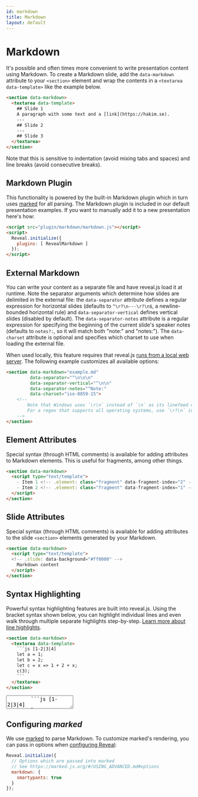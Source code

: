 ```yaml
---
id: markdown
title: Markdown
layout: default
---
```


# Markdown

It's possible and often times more convenient to write presentation content using Markdown. To create a Markdown slide, add the `data-markdown` attribute to your `<section>` element and wrap the contents in a `<textarea data-template>` like the example below.

```html
<section data-markdown>
  <textarea data-template>
    ## Slide 1
    A paragraph with some text and a [link](https://hakim.se).
    ---
    ## Slide 2
    ---
    ## Slide 3
  </textarea>
</section>
```
<div class="reveal reveal-example">
  <div class="slides">
    <section data-markdown data-separator="---">
        <script type="text/template">
## Slide 1
A paragraph with some text and a [link](https://hakim.se).
---
## Slide 2
---
## Slide 3
        </script>
    </section>
  </div>
</div>

Note that this is sensitive to indentation (avoid mixing tabs and spaces) and line breaks (avoid consecutive breaks).

## Markdown Plugin

This functionality is powered by the built-in Markdown plugin which in turn uses [marked](https://github.com/chjj/marked) for all parsing. The Markdown plugin is included in our default presentation examples. If you want to manually add it to a new presentation here's how:

```html
<script src="plugin/markdown/markdown.js"></script>
<script>
  Reveal.initialize({
    plugins: [ RevealMarkdown ]
  });
</script>
```

## External Markdown

You can write your content as a separate file and have reveal.js load it at runtime. Note the separator arguments which determine how slides are delimited in the external file: the `data-separator` attribute defines a regular expression for horizontal slides (defaults to `^\r?\n---\r?\n$`, a newline-bounded horizontal rule)  and `data-separator-vertical` defines vertical slides (disabled by default). The `data-separator-notes` attribute is a regular expression for specifying the beginning of the current slide's speaker notes (defaults to `notes?:`, so it will match both "note:" and "notes:"). The `data-charset` attribute is optional and specifies which charset to use when loading the external file.

When used locally, this feature requires that reveal.js [runs from a local web server](/installation/#full-setup).  The following example customizes all available options:

```html
<section data-markdown="example.md"
         data-separator="^\n\n\n"
         data-separator-vertical="^\n\n"
         data-separator-notes="^Note:"
         data-charset="iso-8859-15">
    <!--
        Note that Windows uses `\r\n` instead of `\n` as its linefeed character.
        For a regex that supports all operating systems, use `\r?\n` instead of `\n`.
    -->
</section>
```

## Element Attributes

Special syntax (through HTML comments) is available for adding attributes to Markdown elements. This is useful for fragments, among other things.

```html
<section data-markdown>
  <script type="text/template">
    - Item 1 <!-- .element: class="fragment" data-fragment-index="2" -->
    - Item 2 <!-- .element: class="fragment" data-fragment-index="1" -->
  </script>
</section>
```

## Slide Attributes

Special syntax (through HTML comments) is available for adding attributes to the slide `<section>` elements generated by your Markdown.

```html
<section data-markdown>
  <script type="text/template">
  <!-- .slide: data-background="#ff0000" -->
    Markdown content
  </script>
</section>
```

## Syntax Highlighting

Powerful syntax highlighting features are built into reveal.js. Using the bracket syntax shown below, you can highlight individual lines and even walk through multiple separate highlights step-by-step. [Learn more about line highlights](/code/#line-numbers-highlights).

```html
<section data-markdown>
  <textarea data-template>
    ```js [1-2|3|4]
    let a = 1;
    let b = 2;
    let c = x => 1 + 2 + x;
    c(3);
    ```
  </textarea>
</section>
```
<div class="reveal reveal-example">
  <div class="slides">
    <section data-markdown>
      <textarea data-template>
        ```js [1-2|3|4]
        let a = 1;
        let b = 2;
        let c = x => 1 + 2 + x;
        c(3);
        ```
      </textarea>
    </section>
  </div>
</div>

## Configuring *marked*

We use [marked](https://github.com/chjj/marked) to parse Markdown. To customize marked's rendering, you can pass in options when [configuring Reveal](/config/):

```javascript
Reveal.initialize({
  // Options which are passed into marked
  // See https://marked.js.org/#/USING_ADVANCED.md#options
  markdown: {
    smartypants: true
  }
});
```
